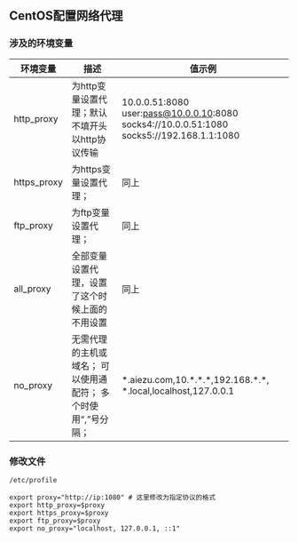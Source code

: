 ## CentOS配置网络代理

### 涉及的环境变量

| 环境变量    | 描述                                                         | 值示例                                                       |
| ----------- | ------------------------------------------------------------ | ------------------------------------------------------------ |
| http_proxy  | 为http变量设置代理；默认不填开头以http协议传输               | 10.0.0.51:8080 user:pass@10.0.0.10:8080 socks4://10.0.0.51:1080 socks5://192.168.1.1:1080 |
| https_proxy | 为https变量设置代理；                                        | 同上                                                         |
| ftp_proxy   | 为ftp变量设置代理；                                          | 同上                                                         |
| all_proxy   | 全部变量设置代理，设置了这个时候上面的不用设置               | 同上                                                         |
| no_proxy    | 无需代理的主机或域名； 可以使用通配符； 多个时使用“,”号分隔； | \*.aiezu.com,10.\*.\*.\*,192.168.\*.\*, *.local,localhost,127.0.0.1 |

### 修改文件

`/etc/profile`

```shell
export proxy="http://ip:1080" # 这里修改为指定协议的格式
export http_proxy=$proxy
export https_proxy=$proxy
export ftp_proxy=$proxy
export no_proxy="localhost, 127.0.0.1, ::1"
```

